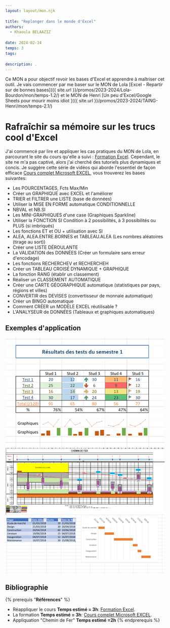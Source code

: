 ```yaml
---
layout: layout/mon.njk

title: "Replonger dans le monde d'Excel"
authors:
  - Khaoula BELAAZIZ

date: 2024-02-14
temps: 3
tags:

description: .
---
```



Ce MON a pour objectif revoir les bases d'Excel et apprendre à maîtriser cet outil.
Je vais commencer par me baser sur le MON de Lola [Excel - Repartir sur de bonnes bases]({{ site.url }}/promos/2023-2024/Lola-Bourdon/mon/temps-1.2/) et le MON de Henri [Un peu d'Excel/Google Sheets pour mourir moins idiot   ]({{ site.url }}/promos/2023-2024/TAING-Henri/mon/temps-2.1/)

# Rafraîchir sa mémoire sur les trucs cool d'Excel
J'ai commencé par lire et appliquer les cas pratiques du MON de Lola, en parcourant le site du cours qu'elle a suivi : [Formation Excel](https://www.excel-pratique.com/). Cependant, le site ne m'a pas captivé, alors j'ai cherché des tutoriels plus dynamiques et concis. Je suggère cette série de vidéos qui aborde l'essentiel de façon efficace [Cours complet Microsoft EXCEL](https://www.youtube.com/playlist?list=PL8sQnj6qF1Lv6ejdklq25MGfPJFxThMw6), vous trouverez les bases suivantes:
- Les POURCENTAGES, Fcts Max/Min
- Créer un GRAPHIQUE avec EXCEL et l'améliorer
- TRIER et FILTRER une LISTE (base de données)
- Utiliser la MISE EN FORME automatique CONDITIONNELLE
- NBVAL et NB.SI
- Les MINI-GRAPHIQUES d'une case (Graphiques Sparkline)
- Utiliser la FONCTION SI Condition à 2 possibilités, à 3 possibilités ou PLUS (si imbriqués)
- Les fonctions ET et OU + utilisation avec SI
- ALEA, ALEA.ENTRE.BORNES et TABLEAU.ALEA (Les nombres aléatoires (tirage au sort))
- Créer une LISTE DÉROULANTE
- La VALIDATION des DONNÉES (Créer un formulaire sans erreur d'encodage)
- Les fonctions RECHERCHEV et RECHERCHEH
- Créer un TABLEAU CROISÉ DYNAMIQUE + GRAPHIQUE
- La fonction RANG (établir un classement)
- Réaliser un CLASSEMENT AUTOMATIQUE
- Créer une CARTE GÉOGRAPHIQUE automatique (statistiques par pays, régions et villes)
- CONVERTIR des DEVISES (convertisseur de monnaie automatique)
- Créer un BINGO automatique
- Comment CRÉER un MODÈLE EXCEL réutilisable ?
- L'ANALYSEUR de DONNÉES (Tableaux et graphiques automatiques)

## Exemples d'application
<div style="display: flex; justify-content: space-around;">
  <img src="excel_graphs.png" alt="qlqs manips" style="width: 100%; margin-right: 2%;">
</div>
<div style="display: flex; justify-content: space-around;">
  <img src="excel_CDF.png" alt="Chemin de fer" style="width: 100%; margin-right: 2%;">
</div>
<div style="display: flex; justify-content: space-around;">
  <img src="excel_exemple_3.png" alt="Gantt" style="width: 100%; margin-right: 2%;">
</div>

## Bibliographie
{% prerequis "**Références**" %}
-	Réappliquer le cours   **Temps estimé = 3h**: [Formation Excel](https://www.excel-pratique.com/).
-	La formation   **Temps estimé = 3h**: [Cours complet Microsoft EXCEL](https://www.youtube.com/playlist?list=PL8sQnj6qF1Lv6ejdklq25MGfPJFxThMw6).
- Appliquation "Chemin de Fer"  **Temps estimé =2h**
{% endprerequis %}




